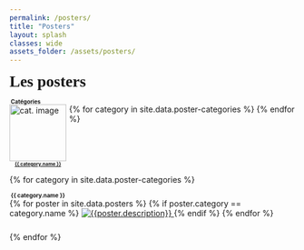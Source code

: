 ```yaml
---
permalink: /posters/
title: "Posters"
layout: splash
classes: wide
assets_folder: /assets/posters/
---
```


<div>
  <span style="font-size:2em;font-family: 'Dancing Script', cursive;font-weight: bold;">Les posters</span>

</div>

<span style="font-size:0.7em;font-weight: bold;"><i class="fas fa-fw fa-tags" aria-hidden="true"></i>&nbsp;Catégories</span>
<div style="margin-top: -15px;">
  {% for category in site.data.poster-categories %}
    <div style="float:left;margin-right: 5px;">
      <a href="#{{ category.name }}"><img width="100" height="100" src="{{site.baseurl}}/assets/images/authors/{{ category.image }}" alt="cat. image"></a>
      <br>
      <div style="width: 100;text-align: center">
        <span style="font-size:0.6em;font-weight: bold"><a href="#{{ category.name }}">{{ category.name }}</a></span>
      </div>
    </div>
  {% endfor %}
</div>

<div style="clear:left">
</div>

{% for category in site.data.poster-categories %}
  <div style="margin-top: 5px;">
    <a name="{{ category.name }}"></a>
    <span style="font-size:0.7em;font-weight: bold;"><i class="fas fa-fw fa-tags" aria-hidden="true"></i>&nbsp;{{ category.name }}</span>
  </div>

  <div style="float:left;margin-right: 5px;margin-bottom: 25px;">
    {% for poster in site.data.posters %}
      {% if poster.category == category.name %}
          <a href="{{site.baseurl}}{{page.assets_folder}}{{poster.image}}" target="_blank" class=".btn .btn--success .btn--large">
            <img src="{{site.baseurl}}{{page.assets_folder}}{{poster.thumbnail}}" alt="{{poster.description}}">
          </a>
          <!-- w300 A4 -->
      {% endif %}
    {% endfor %}
  </div>

  <div style="clear:left">
  </div>
{% endfor %}
